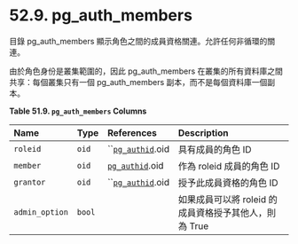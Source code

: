 # 52.9. pg\_auth\_members

目錄 pg\_auth\_members 顯示角色之間的成員資格關連。允許任何非循環的關連。

由於角色身份是叢集範圍的，因此 pg\_auth\_members 在叢集的所有資料庫之間共享：每個叢集只有一個 pg\_auth\_members 副本，而不是每個資料庫一個副本。

**Table 51.9. `pg_auth_members` Columns**

| Name | Type | References | Description |
| :--- | :--- | :--- | :--- |
| `roleid` | `oid` | \`\`[`pg_authid`](pg_authid.md).oid | 具有成員的角色 ID |
| `member` | `oid` | [`pg_authid`](pg_authid.md).oid | 作為 roleid 成員的角色 ID |
| `grantor` | `oid` | \`\`[`pg_authid`](pg_authid.md).oid | 授予此成員資格的角色 ID |
| `admin_option` | `bool` |   | 如果成員可以將 roleid 的成員資格授予其他人，則為 True |

